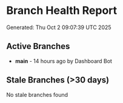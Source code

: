 # Branch Health Report
Generated: Thu Oct  2 09:07:39 UTC 2025

## Active Branches
- **main** - 14 hours ago by Dashboard Bot

## Stale Branches (>30 days)
No stale branches found
